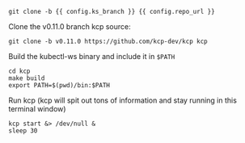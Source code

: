 <!--kubestellar-scheduler-0-pull-kcp-and-kubestellar-source-and-start-kcp-start-->
```shell
git clone -b {{ config.ks_branch }} {{ config.repo_url }}
```

Clone the v0.11.0 branch kcp source:
```shell
git clone -b v0.11.0 https://github.com/kcp-dev/kcp kcp
```
Build the kubectl-ws binary and include it in `$PATH`
```shell
cd kcp
make build
export PATH=$(pwd)/bin:$PATH
```

Run kcp (kcp will spit out tons of information and stay running in this terminal window)
```shell
kcp start &> /dev/null &
sleep 30
```
<!--kubestellar-scheduler-0-pull-kcp-and-kubestellar-source-and-start-kcp-end-->